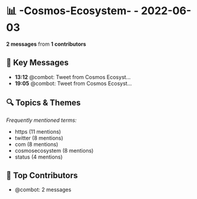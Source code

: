 # 📊 -Cosmos-Ecosystem- - 2022-06-03
**2 messages** from **1 contributors**

## 💬 Key Messages
- **13:12** @combot: [‌‌‌‌‎⁠](https://twitter.com/CosmosEcosystem/status/1532711849677963269)Tweet from Cosmos Ecosyst...
- **19:05** @combot: [‌‌‌‌‎⁠](https://twitter.com/CosmosEcosystem/status/1532800528421462016)Tweet from Cosmos Ecosyst...

## 🔍 Topics & Themes
*Frequently mentioned terms:*
- https (11 mentions)
- twitter (8 mentions)
- com (8 mentions)
- cosmosecosystem (8 mentions)
- status (4 mentions)

## 👥 Top Contributors
- @combot: 2 messages